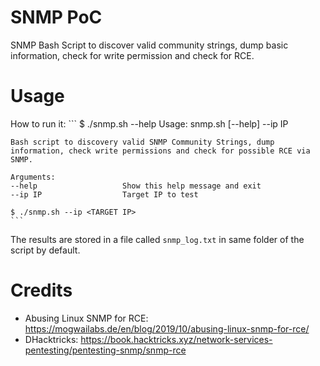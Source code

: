 # SNMP PoC
SNMP Bash Script to discover valid community strings, dump basic information, check for write permission and check for RCE.

# Usage
How to run it:
	```
	$ ./snmp.sh --help
	Usage: snmp.sh [--help] --ip IP 

	Bash script to discovery valid SNMP Community Strings, dump information, check write permissions and check for possible RCE via SNMP.

	Arguments:
	--help                   Show this help message and exit
	--ip IP                  Target IP to test

	$ ./snmp.sh --ip <TARGET IP>
	```
The results are stored in a file called `snmp_log.txt` in same folder of the script by default.

# Credits
- Abusing Linux SNMP for RCE: https://mogwailabs.de/en/blog/2019/10/abusing-linux-snmp-for-rce/
- DHacktricks: https://book.hacktricks.xyz/network-services-pentesting/pentesting-snmp/snmp-rce
